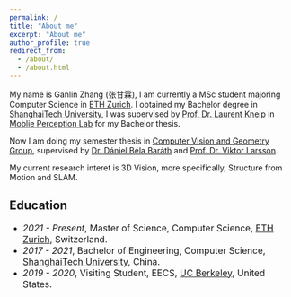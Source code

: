 ```yaml
---
permalink: /
title: "About me"
excerpt: "About me"
author_profile: true
redirect_from: 
  - /about/
  - /about.html
---
```


My name is Ganlin Zhang (张甘霖), I am currently a MSc student majoring Computer Science in [ETH Zurich](https://ethz.ch/en.html). I obtained my Bachelor degree in [ShanghaiTech University](http://www.shanghaitech.edu.cn/eng/), I was supervised by [Prof. Dr. Laurent Kneip](https://mpl.sist.shanghaitech.edu.cn/Director.html) in [Moblie Perception Lab](https://mpl.sist.shanghaitech.edu.cn/) for my Bachelor thesis.

Now I am doing my semester thesis in [Computer Vision and Geometry Group](https://www.cvg.ethz.ch/), supervised by [Dr. Dániel Béla Baráth](https://people.inf.ethz.ch/dbarath/) and [Prof. Dr. Viktor Larsson](https://vlarsson.github.io/).

My current research interet is 3D Vision, more specifically, Structure from Motion and SLAM.

## Education
- *<font size=3>2021 - Present</font>*<font size=3>, Master of Science, Computer Science, [ETH Zurich](https://ethz.ch/en.html), Switzerland.</font> 
- *<font size=3>2017 - 2021</font>*<font size=3>, Bachelor of Engineering, Computer Science, [ShanghaiTech University](http://www.shanghaitech.edu.cn/eng/), China. </font>
- *<font size=3>2019 - 2020</font>*<font size=3>, Visiting Student, EECS, [UC Berkeley](https://www.berkeley.edu/), United States. </font>